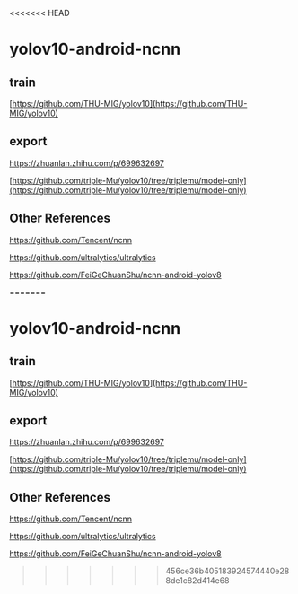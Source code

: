 <<<<<<< HEAD
# yolov10-android-ncnn

## train
[https://github.com/THU-MIG/yolov10](https://github.com/THU-MIG/yolov10)

## export
https://zhuanlan.zhihu.com/p/699632697

[https://github.com/triple-Mu/yolov10/tree/triplemu/model-only](https://github.com/triple-Mu/yolov10/tree/triplemu/model-only)

## Other References
https://github.com/Tencent/ncnn

https://github.com/ultralytics/ultralytics

https://github.com/FeiGeChuanShu/ncnn-android-yolov8

=======
# yolov10-android-ncnn

## train
[https://github.com/THU-MIG/yolov10](https://github.com/THU-MIG/yolov10)

## export
https://zhuanlan.zhihu.com/p/699632697

[https://github.com/triple-Mu/yolov10/tree/triplemu/model-only](https://github.com/triple-Mu/yolov10/tree/triplemu/model-only)

## Other References
https://github.com/Tencent/ncnn

https://github.com/ultralytics/ultralytics

https://github.com/FeiGeChuanShu/ncnn-android-yolov8

>>>>>>> 456ce36b405183924574440e288de1c82d414e68
